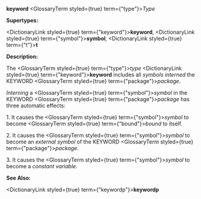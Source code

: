 **keyword** <GlossaryTerm styled={true} term={"type"}><i>Type</i></GlossaryTerm> 



**Supertypes:** 



<DictionaryLink styled={true} term={"keyword"}><b>keyword</b></DictionaryLink>, <DictionaryLink styled={true} term={"symbol"}><b>symbol</b></DictionaryLink>, <DictionaryLink styled={true} term={"t"}><b>t</b></DictionaryLink> 



**Description:** 



The <GlossaryTerm styled={true} term={"type"}><i>type</i></GlossaryTerm> <DictionaryLink styled={true} term={"keyword"}><b>keyword</b></DictionaryLink> includes all *symbols interned* the KEYWORD <GlossaryTerm styled={true} term={"package"}><i>package</i></GlossaryTerm>. 



*Interning* a <GlossaryTerm styled={true} term={"symbol"}><i>symbol</i></GlossaryTerm> in the KEYWORD <GlossaryTerm styled={true} term={"package"}><i>package</i></GlossaryTerm> has three automatic effects: 



1\. It causes the <GlossaryTerm styled={true} term={"symbol"}><i>symbol</i></GlossaryTerm> to become <GlossaryTerm styled={true} term={"bound"}><i>bound</i></GlossaryTerm> to itself. 



2\. It causes the <GlossaryTerm styled={true} term={"symbol"}><i>symbol</i></GlossaryTerm> to become an *external symbol* of the KEYWORD <GlossaryTerm styled={true} term={"package"}><i>package</i></GlossaryTerm>. 



3\. It causes the <GlossaryTerm styled={true} term={"symbol"}><i>symbol</i></GlossaryTerm> to become a *constant variable*. 



**See Also:** 



<DictionaryLink styled={true} term={"keywordp"}><b>keywordp</b></DictionaryLink> 



